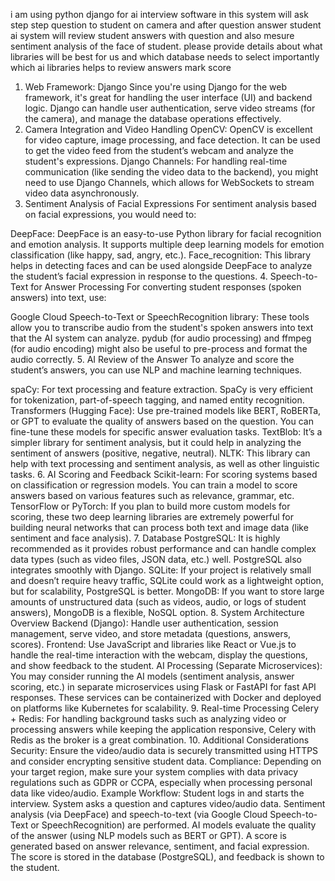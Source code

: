 i am using python django for ai interview software in this system will ask step step question to student on camera and after question answer student ai system will review student answers with question and also mesure sentiment analysis of the face of student. please provide details about what libraries will be best for us and which database needs to select importantly which ai libraries helps to review answers mark score


1. Web Framework: Django
Since you're using Django for the web framework, it's great for handling the user interface (UI) and backend logic. Django can handle user authentication, serve video streams (for the camera), and manage the database operations effectively.
2. Camera Integration and Video Handling
OpenCV: OpenCV is excellent for video capture, image processing, and face detection. It can be used to get the video feed from the student’s webcam and analyze the student's expressions.
Django Channels: For handling real-time communication (like sending the video data to the backend), you might need to use Django Channels, which allows for WebSockets to stream video data asynchronously.
3. Sentiment Analysis of Facial Expressions
For sentiment analysis based on facial expressions, you would need to:

DeepFace: DeepFace is an easy-to-use Python library for facial recognition and emotion analysis. It supports multiple deep learning models for emotion classification (like happy, sad, angry, etc.).
Face_recognition: This library helps in detecting faces and can be used alongside DeepFace to analyze the student’s facial expression in response to the questions.
4. Speech-to-Text for Answer Processing
For converting student responses (spoken answers) into text, use:

Google Cloud Speech-to-Text or SpeechRecognition library: These tools allow you to transcribe audio from the student's spoken answers into text that the AI system can analyze.
pydub (for audio processing) and ffmpeg (for audio encoding) might also be useful to pre-process and format the audio correctly.
5. AI Review of the Answer
To analyze and score the student’s answers, you can use NLP and machine learning techniques.

spaCy: For text processing and feature extraction. SpaCy is very efficient for tokenization, part-of-speech tagging, and named entity recognition.
Transformers (Hugging Face): Use pre-trained models like BERT, RoBERTa, or GPT to evaluate the quality of answers based on the question. You can fine-tune these models for specific answer evaluation tasks.
TextBlob: It’s a simpler library for sentiment analysis, but it could help in analyzing the sentiment of answers (positive, negative, neutral).
NLTK: This library can help with text processing and sentiment analysis, as well as other linguistic tasks.
6. AI Scoring and Feedback
Scikit-learn: For scoring systems based on classification or regression models. You can train a model to score answers based on various features such as relevance, grammar, etc.
TensorFlow or PyTorch: If you plan to build more custom models for scoring, these two deep learning libraries are extremely powerful for building neural networks that can process both text and image data (like sentiment and face analysis).
7. Database
PostgreSQL: It is highly recommended as it provides robust performance and can handle complex data types (such as video files, JSON data, etc.) well. PostgreSQL also integrates smoothly with Django.
SQLite: If your project is relatively small and doesn’t require heavy traffic, SQLite could work as a lightweight option, but for scalability, PostgreSQL is better.
MongoDB: If you want to store large amounts of unstructured data (such as videos, audio, or logs of student answers), MongoDB is a flexible, NoSQL option.
8. System Architecture Overview
Backend (Django): Handle user authentication, session management, serve video, and store metadata (questions, answers, scores).
Frontend: Use JavaScript and libraries like React or Vue.js to handle the real-time interaction with the webcam, display the questions, and show feedback to the student.
AI Processing (Separate Microservices): You may consider running the AI models (sentiment analysis, answer scoring, etc.) in separate microservices using Flask or FastAPI for fast API responses. These services can be containerized with Docker and deployed on platforms like Kubernetes for scalability.
9. Real-time Processing
Celery + Redis: For handling background tasks such as analyzing video or processing answers while keeping the application responsive, Celery with Redis as the broker is a great combination.
10. Additional Considerations
Security: Ensure the video/audio data is securely transmitted using HTTPS and consider encrypting sensitive student data.
Compliance: Depending on your target region, make sure your system complies with data privacy regulations such as GDPR or CCPA, especially when processing personal data like video/audio.
Example Workflow:
Student logs in and starts the interview.
System asks a question and captures video/audio data.
Sentiment analysis (via DeepFace) and speech-to-text (via Google Cloud Speech-to-Text or SpeechRecognition) are performed.
AI models evaluate the quality of the answer (using NLP models such as BERT or GPT).
A score is generated based on answer relevance, sentiment, and facial expression.
The score is stored in the database (PostgreSQL), and feedback is shown to the student.